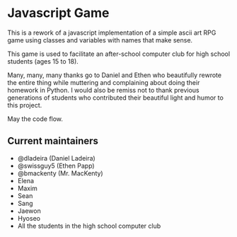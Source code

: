 # Javascript Game
This is a rework of a javascript implementation of a simple ascii art RPG game using classes and variables with names that make sense. 

This game is used to facilitate an after-school computer club for high school students (ages 15 to 18). 

Many, many, many thanks go to Daniel and Ethen who beautifully rewrote the entire thing while muttering and complaining about doing their homework in Python. 
I would also be remiss not to thank previous generations of students who contributed their beautiful light and humor to this project. 

May the code flow. 

## Current maintainers

- @dladeira (Daniel Ladeira)
- @swissguy5 (Ethen Papp)
- @bmackenty (Mr. MacKenty)
- Elena
- Maxim
- Sean
- Sang
- Jaewon
- Hyoseo
- All the students in the high school computer club
